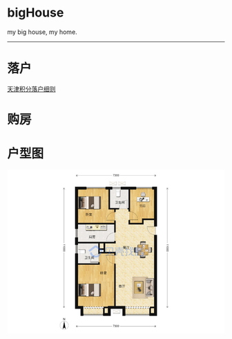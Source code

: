 # bigHouse

my big house, my home.

---

# 落户

[天津积分落户细则](https://tianjin.chashebao.com/ziliao/18902.html)

# 购房


# 户型图

![](./图片/3-2-2-A.jpg)